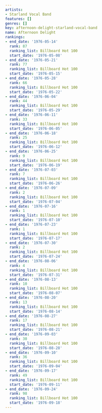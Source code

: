 ```yaml
---
artists:
- Starland Vocal Band
features: []
genres: []
key: afternoon-delight-starland-vocal-band
name: Afternoon Delight
rankings:
- end_date: '1976-05-14'
  rank: 87
  ranking_list: Billboard Hot 100
  start_date: '1976-05-08'
- end_date: '1976-05-21'
  rank: 77
  ranking_list: Billboard Hot 100
  start_date: '1976-05-15'
- end_date: '1976-05-28'
  rank: 66
  ranking_list: Billboard Hot 100
  start_date: '1976-05-22'
- end_date: '1976-06-04'
  rank: 44
  ranking_list: Billboard Hot 100
  start_date: '1976-05-29'
- end_date: '1976-06-11'
  rank: 33
  ranking_list: Billboard Hot 100
  start_date: '1976-06-05'
- end_date: '1976-06-18'
  rank: 25
  ranking_list: Billboard Hot 100
  start_date: '1976-06-12'
- end_date: '1976-06-25'
  rank: 9
  ranking_list: Billboard Hot 100
  start_date: '1976-06-19'
- end_date: '1976-07-03'
  rank: 7
  ranking_list: Billboard Hot 100
  start_date: '1976-06-26'
- end_date: '1976-07-09'
  rank: 2
  ranking_list: Billboard Hot 100
  start_date: '1976-07-04'
- end_date: '1976-07-16'
  rank: 1
  ranking_list: Billboard Hot 100
  start_date: '1976-07-10'
- end_date: '1976-07-23'
  rank: 1
  ranking_list: Billboard Hot 100
  start_date: '1976-07-17'
- end_date: '1976-07-30'
  rank: 2
  ranking_list: Billboard Hot 100
  start_date: '1976-07-24'
- end_date: '1976-08-06'
  rank: 4
  ranking_list: Billboard Hot 100
  start_date: '1976-07-31'
- end_date: '1976-08-13'
  rank: 10
  ranking_list: Billboard Hot 100
  start_date: '1976-08-07'
- end_date: '1976-08-20'
  rank: 13
  ranking_list: Billboard Hot 100
  start_date: '1976-08-14'
- end_date: '1976-08-27'
  rank: 17
  ranking_list: Billboard Hot 100
  start_date: '1976-08-21'
- end_date: '1976-09-03'
  rank: 30
  ranking_list: Billboard Hot 100
  start_date: '1976-08-28'
- end_date: '1976-09-10'
  rank: 36
  ranking_list: Billboard Hot 100
  start_date: '1976-09-04'
- end_date: '1976-09-17'
  rank: 49
  ranking_list: Billboard Hot 100
  start_date: '1976-09-11'
- end_date: '1976-09-24'
  rank: 98
  ranking_list: Billboard Hot 100
  start_date: '1976-09-18'
---
```


